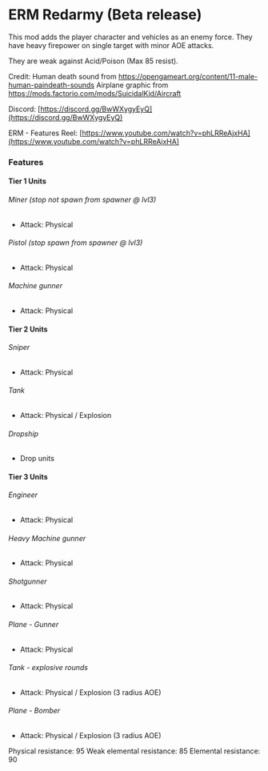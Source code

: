 # ERM Redarmy (Beta release)
This mod adds the player character and vehicles as an enemy force. They have heavy firepower on single target with minor AOE attacks.

They are weak against Acid/Poison (Max 85 resist).

Credit:
Human death sound from https://opengameart.org/content/11-male-human-paindeath-sounds
Airplane graphic from https://mods.factorio.com/mods/SuicidalKid/Aircraft

Discord:  [https://discord.gg/BwWXygyEyQ](https://discord.gg/BwWXygyEyQ)

ERM - Features Reel: [https://www.youtube.com/watch?v=phLRReAjxHA](https://www.youtube.com/watch?v=phLRReAjxHA)

### Features
#### Tier 1 Units
###### Miner (stop not spawn from spawner @ lvl3)
- Attack: Physical

###### Pistol (stop spawn from spawner @ lvl3)
- Attack: Physical

###### Machine gunner
- Attack: Physical

#### Tier 2 Units

###### Sniper
- Attack: Physical

###### Tank
- Attack: Physical / Explosion

###### Dropship
- Drop units

#### Tier 3 Units
###### Engineer
- Attack: Physical

###### Heavy Machine gunner
- Attack: Physical

###### Shotgunner
- Attack: Physical

###### Plane - Gunner
- Attack: Physical

###### Tank - explosive rounds
- Attack: Physical / Explosion (3 radius AOE)

###### Plane - Bomber
- Attack: Physical / Explosion (3 radius AOE)

Physical resistance: 95
Weak elemental resistance: 85
Elemental resistance: 90